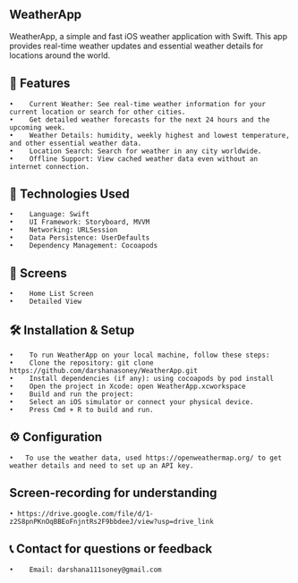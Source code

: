 ## WeatherApp
WeatherApp, a simple and fast iOS weather application with Swift. This app provides real-time weather updates and essential weather details for locations around the world.

## 📱 Features
    •    Current Weather: See real-time weather information for your current location or search for other cities.
    •    Get detailed weather forecasts for the next 24 hours and the upcoming week.
    •    Weather Details: humidity, weekly highest and lowest temperature, and other essential weather data.
    •    Location Search: Search for weather in any city worldwide.
    •    Offline Support: View cached weather data even without an internet connection.

## 🚀 Technologies Used
    •    Language: Swift
    •    UI Framework: Storyboard, MVVM
    •    Networking: URLSession
    •    Data Persistence: UserDefaults
    •    Dependency Management: Cocoapods

## 📸 Screens
    •    Home List Screen
    •    Detailed View
    
## 🛠️ Installation & Setup 
    •    To run WeatherApp on your local machine, follow these steps:
    •    Clone the repository: git clone https://github.com/darshanasoney/WeatherApp.git
    •    Install dependencies (if any): using cocoapods by pod install
    •    Open the project in Xcode: open WeatherApp.xcworkspace
    •    Build and run the project:
    •    Select an iOS simulator or connect your physical device.
    •    Press Cmd + R to build and run.

## ⚙️ Configuration
    •   To use the weather data, used https://openweathermap.org/ to get weather details and need to set up an API key.
    
## Screen-recording for understanding
    • https://drive.google.com/file/d/1-z2S8pnPKnOqBBEoFnjntRs2F9bbdeeJ/view?usp=drive_link
    
## 📞 Contact for questions or feedback
    •    Email: darshana111soney@gmail.com
